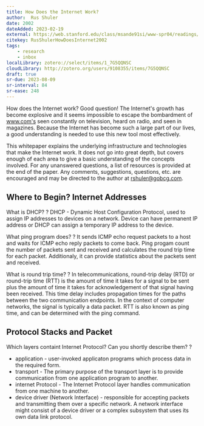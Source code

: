 ```yaml
---
title: How Does the Internet Work?
author:  Rus Shuler
date: 2002
dateAdded: 2023-02-19
external: https://web.stanford.edu/class/msande91si/www-spr04/readings/week1/InternetWhitepaper.htm
citekey: RusShulerHowDoesInternet2002
tags:
    - research
    - inbox
localLibrary: zotero://select/items/1_7G5QQNSC
cloudLibrary: http://zotero.org/users/9108355/items/7G5QQNSC
draft: true
sr-due: 2023-08-09
sr-interval: 84
sr-ease: 248
---
```


How does the Internet work? Good question! The Internet's growth has become explosive and it seems impossible to escape the bombardment of www.com's seen constantly on television, heard on radio, and seen in magazines. Because the Internet has become such a large part of our lives, a good understanding is needed to use this new tool most effectively.

This whitepaper explains the underlying infrastructure and technologies that make the Internet work. It does not go into great depth, but covers enough of each area to give a basic understanding of the concepts involved. For any unanswered questions, a list of resources is provided at the end of the paper. Any comments, suggestions, questions, etc. are encouraged and may be directed to the author at rshuler@gobcg.com.

## Where to Begin? Internet Addresses

What is DHCP?
?
DHCP - Dynamic Host Configuration Protocol, used to assign IP addresses to devices on a network. Device can have permanent IP address or DHCP can assign a temporary IP address to the device.

What ping program does?
?
It sends ICMP echo request packets to a host and waits for ICMP echo reply packets to come back. Ping progam count the number of packets sent and received and calculates the round trip time for each packet. Additionaly, it can provide statistics about the packets sent and received.

What is round trip time?
?
In telecommunications, round-trip delay (RTD) or round-trip time (RTT) is the amount of time it takes for a signal to be sent plus the amount of time it takes for acknowledgement of that signal having been received. This time delay includes propagation times for the paths between the two communication endpoints.
In the context of computer networks, the signal is typically a data packet. RTT is also known as ping time, and can be determined with the ping command.

## Protocol Stacks and Packet

Which layers containt Internet Protocol? Can you shortly describe them?
?
- application - user-invoked applicaton programs which process data in the required form.
- transport - The primary purpose of the transport layer is to provide communication from one application program to another.
- internet Protocol - The Internet Protocol layer handles communication from one machine to another.
- device driver (Network Interface) - responsible for accepting packets and transmitting them over a specific network. A network interface might consist of a device driver or a complex subsystem that uses its own data link protocol.

